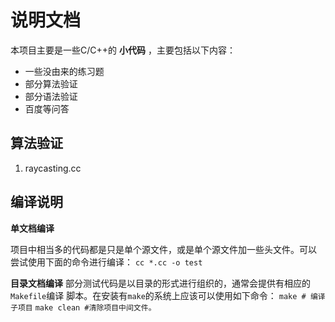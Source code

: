 # 说明文档 #

本项目主要是一些C/C++的 **小代码** ，主要包括以下内容：

+ 一些没由来的练习题
+ 部分算法验证
+ 部分语法验证
+ 百度等问答

## 算法验证 ##
1. raycasting.cc


## 编译说明 ##
**单文档编译** 

项目中相当多的代码都是只是单个源文件，或是单个源文件加一些头文件。可以
尝试使用下面的命令进行编译：
    `cc *.cc -o test`
    
**目录文档编译** 
部分测试代码是以目录的形式进行组织的，通常会提供有相应的`Makefile`编译
脚本。在安装有`make`的系统上应该可以使用如下命令：
    `make # 编译子项目`
    `make clean #清除项目中间文件。`



